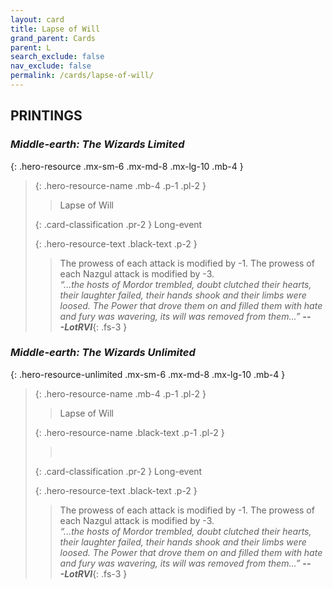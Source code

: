 ```yaml
---
layout: card
title: Lapse of Will
grand_parent: Cards
parent: L
search_exclude: false
nav_exclude: false
permalink: /cards/lapse-of-will/
---
```


## PRINTINGS


### _Middle-earth: The Wizards Limited_

{: .hero-resource .mx-sm-6 .mx-md-8 .mx-lg-10 .mb-4 }
> {: .hero-resource-name .mb-4 .p-1 .pl-2 }
> > <div class="card-mp"></div>
> > <div class="card-name">Lapse of Will</div>
>
> {: .card-classification .pr-2 }
> Long-event
>
> {: .hero-resource-text .black-text .p-2 }
> > The prowess of each attack is modified by -1. The prowess of each Nazgul attack is modified by -3. <br>_“...the hosts of Mordor trembled, doubt clutched their hearts, their laughter failed, their hands shook and their limbs were loosed. The Power that drove them on and filled them with hate and fury was wavering, its will was removed from them...”_ ***---&#65279;LotRVI***{: .fs-3 } 
> 

### _Middle-earth: The Wizards Unlimited_

{: .hero-resource-unlimited .mx-sm-6 .mx-md-8 .mx-lg-10 .mb-4 }
> {: .hero-resource-name .mb-4 .p-1 .pl-2 }
> > <div class="card-mp"></div>
> > <div class="card-name">Lapse of Will</div>
>
> {: .hero-resource-name .black-text .p-1 .pl-2 }
> > &nbsp;
>
> {: .card-classification .pr-2 }
> Long-event
>
> {: .hero-resource-text .black-text .p-2 }
> > The prowess of each attack is modified by -1. The prowess of each Nazgul attack is modified by -3. <br>_“...the hosts of Mordor trembled, doubt clutched their hearts, their laughter failed, their hands shook and their limbs were loosed. The Power that drove them on and filled them with hate and fury was wavering, its will was removed from them...”_ ***---&#65279;LotRVI***{: .fs-3 } 
> 
